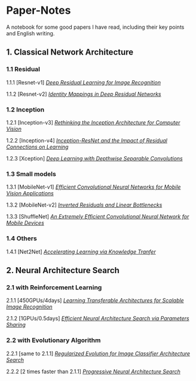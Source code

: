 # Paper-Notes
A notebook for some good papers I have read, including their key points and English writing.

## 1. Classical Network Architecture

### 1.1 Residual
1.1.1  [Resnet-v1] [*Deep Residual Learning for Image Recognition*](https://arxiv.org/pdf/1512.03385.pdf)

1.1.2  [Resnet-v2] [*Identity Mappings in Deep Residual Networks*](https://arxiv.org/pdf/1603.05027.pdf)

### 1.2 Inception
1.2.1  [Inception-v3] [*Rethinking the Inception Architecture for Computer Vision*](https://arxiv.org/pdf/1512.00567.pdf)

1.2.2  [Inception-v4] [*Inception-ResNet and the Impact of Residual Connections on Learning*](https://arxiv.org/pdf/1602.07261.pdf)

1.2.3  [Xception] [*Deep Learning with Depthwise Separable Convolutions*](https://arxiv.org/pdf/1610.02357.pdf)


### 1.3 Small models
1.3.1  [MobileNet-v1] [*Efficient Convolutional Neural Networks for Mobile Vision Applications*](https://arxiv.org/pdf/1704.04861.pdf)

1.3.2  [MobileNet-v2] [*Inverted Residuals and Linear Bottlenecks*](https://arxiv.org/pdf/1801.04381.pdf)

1.3.3  [ShuffleNet] [*An Extremely Efficient Convolutional Neural Network for Mobile Devices*](https://arxiv.org/pdf/1707.01083.pdf)

### 1.4 Others
1.4.1  [Net2Net] [*Accelerating Learning via Knowledge Tranfer*](https://arxiv.org/pdf/1511.05641.pdf)


## 2. Neural Architecture Search
### 2.1  with Reinforcement Learning
2.1.1  [450GPUs/4days] [*Learning Transferable Architectures for Scalable Image Recognition*]()

2.1.2  [1GPUs/0.5days] [*Efficient Neural Architecture Search via Parameters Sharing*]()

### 2.2  with Evolutionary Algorithm
2.2.1  [same to 2.1.1] [*Regularized Evolution for Image Classifier Architecture Search*]()

2.2.2  [2 times faster than 2.1.1] [*Progressive Neural Architecture Search*]()
